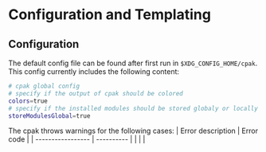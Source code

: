 # Configuration and Templating
## Configuration
The default config file can be found after first run in `$XDG_CONFIG_HOME/cpak`. This config currently includes the following content:

```bash
# cpak global config
# specify if the output of cpak should be colored
colors=true
# specify if the installed modules should be stored globaly or locally
storeModulesGlobal=true
```

The cpak throws warnings for the following cases:
| Error description | Error code |
| ----------------- | ---------- |
|                   |            |
